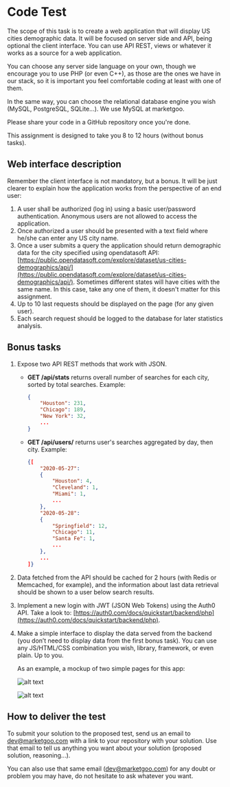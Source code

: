 # Code Test

The scope of this task is to create a web application that will display US cities demographic data. It will be focused on server side and API, being optional the client interface. You can use API REST, views or whatever it works as a source for a web application.

You can choose any server side language on your own, though we encourage you to use PHP (or even C++), as those are the ones we have in our stack, so it is important you feel comfortable coding at least with one of them.

In the same way, you can choose the relational database engine you wish (MySQL, PostgreSQL, SQLite...). We use MySQL at marketgoo.

Please share your code in a GitHub repository once you're done.

This assignment is designed to take you 8 to 12 hours (without bonus tasks).

## Web interface description

Remember the client interface is not mandatory, but a bonus. It will be just clearer to explain how the application works from the perspective of an end user:

1. A user shall be authorized (log in) using a basic user/password authentication. Anonymous users are not allowed to access the application.
2. Once authorized a user should be presented with a text field where he/she can enter any US city name.
3. Once a user submits a query the application should return demographic data for the city specified using opendatasoft API: [https://public.opendatasoft.com/explore/dataset/us-cities-demographics/api/](https://public.opendatasoft.com/explore/dataset/us-cities-demographics/api/). Sometimes different states will have cities with the same name. In this case, take any one of them, it doesn't matter for this assignment.
4. Up to 10 last requests should be displayed on the page (for any given user).
5. Each search request should be logged to the database for later statistics analysis.

## Bonus tasks

1. Expose two API REST methods that work with JSON.
    - **GET /api/stats** returns overall number of searches for each city, sorted by total searches. Example:

        ```json
        {
        	"Houston": 231,
        	"Chicago": 189,
        	"New York": 32,
        	...
        }
        ```

    - **GET /api/users/<userName>** returns user's searches aggregated by day, then city. Example:

        ```json
        {[
        	"2020-05-27":
        	{
        		"Houston": 4,
        		"Cleveland": 1,
        		"Miami": 1,
        		...
        	},
        	"2020-05-28":
        	{
        		"Springfield": 12,
        		"Chicago": 11,
        		"Santa Fe": 1,
        		...		
        	},
        	...
        ]}
        ```

2. Data fetched from the API should be cached for 2 hours (with Redis or Memcached, for example), and the information about last data retrieval should be shown to a user below search results.
3. Implement a new login with JWT (JSON Web Tokens) using the Auth0 API. Take a look to: [https://auth0.com/docs/quickstart/backend/php](https://auth0.com/docs/quickstart/backend/php).
4. Make a simple interface to display the data served from the backend (you don’t need to display data from the first bonus task). You can use any JS/HTML/CSS combination you wish, library, framework, or even plain. Up to you.

    As an example, a mockup of two simple pages for this app:

    ![alt text](https://s3-us-west-2.amazonaws.com/secure.notion-static.com/cf2c79d7-65a8-4b8c-b210-633877fd63cb/login-simple(2).png)

    ![alt text](https://lh3.googleusercontent.com/qd6MsDgorWSWWYEVYPV2l5zUL__vAg8nHLCDN-m3tGpTRWcJ00_gXsPptNMki85yMHim0hq2x9O5Ov94-eLiJoGc7w0SooGUQqEC8z6GJW3dtMvEU_zr75DT3x-dzHcHKcK5mN0q)

## How to deliver the test

To submit your solution to the proposed test, send us an email to [dev@marketgoo.com](mailto:dev@marketgoo.com) with a link to your repository with your solution. Use that email to tell us anything you want about your solution (proposed solution, reasoning...).

You can also use that same email ([dev@marketgoo.com](mailto:dev@marketgoo.com)) for any doubt or problem you may have, do not hesitate to ask whatever you want.
